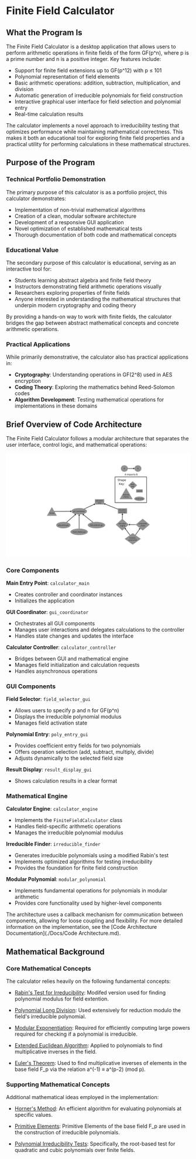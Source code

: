 # Finite Field Calculator

## What the Program Is

The Finite Field Calculator is a desktop application that allows users to perform arithmetic operations in finite fields of the form GF(p^n), where p is a prime number and n is a positive integer. Key features include:

- Support for finite field extensions up to GF(p^12) with p ≤ 101
- Polynomial representation of field elements
- Basic arithmetic operations: addition, subtraction, multiplication, and division
- Automatic generation of irreducible polynomials for field construction
- Interactive graphical user interface for field selection and polynomial entry
- Real-time calculation results

The calculator implements a novel approach to irreducibility testing that optimizes performance while maintaining mathematical correctness. This makes it both an educational tool for exploring finite field properties and a practical utility for performing calculations in these mathematical structures.

## Purpose of the Program

### Technical Portfolio Demonstration

The primary purpose of this calculator is as a portfolio project, this calculator demonstrates:

- Implementation of non-trivial mathematical algorithms
- Creation of a clean, modular software architecture
- Development of a responsive GUI application
- Novel optimization of established mathematical tests
- Thorough documentation of both code and mathematical concepts

### Educational Value

The secondary purpose of this calculator is educational, serving as an interactive tool for:

- Students learning abstract algebra and finite field theory
- Instructors demonstrating field arithmetic operations visually
- Researchers exploring properties of finite fields
- Anyone interested in understanding the mathematical structures that underpin modern cryptography and coding theory

By providing a hands-on way to work with finite fields, the calculator bridges the gap between abstract mathematical concepts and concrete arithmetic operations.

### Practical Applications

While primarily demonstrative, the calculator also has practical applications in:

- **Cryptography**: Understanding operations in GF(2^8) used in AES encryption
- **Coding Theory**: Exploring the mathematics behind Reed-Solomon codes
- **Algorithm Development**: Testing mathematical operations for implementations in these domains

## Brief Overview of Code Architecture

The Finite Field Calculator follows a modular architecture that separates the user interface, control logic, and mathematical operations:

![Architecture Diagram](./Architecture_Diagram.png)

### Core Components

**Main Entry Point**: `calculator_main`
- Creates controller and coordinator instances
- Initializes the application

**GUI Coordinator**: `gui_coordinator`
- Orchestrates all GUI components
- Manages user interactions and delegates calculations to the controller
- Handles state changes and updates the interface

**Calculator Controller**: `calculator_controller`
- Bridges between GUI and mathematical engine
- Manages field initialization and calculation requests
- Handles asynchronous operations

### GUI Components

**Field Selector**: `field_selector_gui`
- Allows users to specify p and n for GF(p^n)
- Displays the irreducible polynomial modulus
- Manages field activation state

**Polynomial Entry**: `poly_entry_gui`
- Provides coefficient entry fields for two polynomials
- Offers operation selection (add, subtract, multiply, divide)
- Adjusts dynamically to the selected field size

**Result Display**: `result_display_gui`
- Shows calculation results in a clear format

### Mathematical Engine

**Calculator Engine**: `calculator_engine`
- Implements the `FiniteFieldCalculator` class
- Handles field-specific arithmetic operations
- Manages the irreducible polynomial modulus

**Irreducible Finder**: `irreducible_finder`
- Generates irreducible polynomials using a modified Rabin's test
- Implements optimized algorithms for testing irreducibility
- Provides the foundation for finite field construction

**Modular Polynomial**: `modular_polynomial`
- Implements fundamental operations for polynomials in modular arithmetic
- Provides core functionality used by higher-level components

The architecture uses a callback mechanism for communication between components, allowing for loose coupling and flexibility. For more detailed information on the implementation, see the [Code Architecture Documentation](./Docs/Code Architecture.md).


## Mathematical Background

### Core Mathematical Concepts
The calculator relies heavily on the following fundamental concepts:

- [Rabin's Test for Irreducibility](https://en.wikipedia.org/wiki/Factorization_of_polynomials_over_finite_fields#Rabin's_test_of_irreducibility): Modifed version used for finding polynomial modulus for field extention.

- [Polynomial Long Division](https://en.wikipedia.org/wiki/Polynomial_long_division): Used extensively for reduction modulo the field's irreducible polynomial.

- [Modular Exponentiation](https://en.wikipedia.org/wiki/Modular_exponentiation): Required for efficiently computing large powers required for checking if a polynomial is irreducible.

- [Extended Euclidean Algorithm](https://en.wikipedia.org/wiki/Extended_Euclidean_algorithm): Applied to polynomials to find multiplicative inverses in the field.

- [Euler's Theorem](https://en.wikipedia.org/wiki/Euler%27s_theorem): Used to find multiplicative inverses of elements in the base field F_p via the relation a^(-1) ≡ a^(p-2) (mod p).

### Supporting Mathematical Concepts
Additional mathematical ideas employed in the implementation:

- [Horner's Method](https://en.wikipedia.org/wiki/Horner%27s_method): An efficient algorithm for evaluating polynomials at specific values.

- [Primitive Elements](https://en.wikipedia.org/wiki/Primitive_element_(finite_field)): Primitive Elements of the base field F_p are used in the construction of irreducible polynomials.

- [Polynomial Irreducibility Tests](https://en.wikipedia.org/wiki/Irreducible_polynomial#Irreducibility_tests): Specifically, the root-based test for quadratic and cubic polynomials over finite fields.
  

